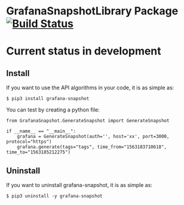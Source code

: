 # GrafanaSnapshotLibrary Package [![Build Status](https://travis-ci.com/ohmrefresh/GrafanaSnapshot.svg?branch=master)](https://travis-ci.com/ohmrefresh/GrafanaSnapshot)

# Current status in development

## Install
If you want to use the API algorithms in your code, it is as simple as:

    $ pip3 install grafana-snapshot

You can test by creating a python file:

```python3
from GrafanaSnapshot.GenerateSnapshot import GenerateSnapshot

if __name__ == "__main__":
    grafana = GenerateSnapshot(auth='', host='xx', port=3000, protocol="https")
    grafana.generate(tags="tags", time_from="1563183710618", time_to="1563185212275")

```

## Uninstall
If you want to uninstall grafana-snapshot, it is as simple as:

    $ pip3 uninstall -y grafana-snapshot
